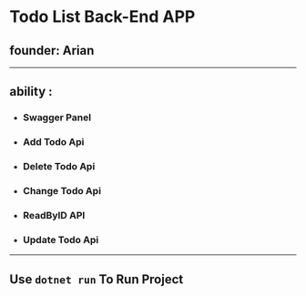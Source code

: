 # Todo List Back-End APP
## founder: Arian

--- 
## ability :

* ### Swagger Panel 
* ### Add Todo Api
* ### Delete Todo Api
* ### Change Todo Api
* ### ReadByID API
* ### Update Todo Api

---

## Use `dotnet run` To Run Project